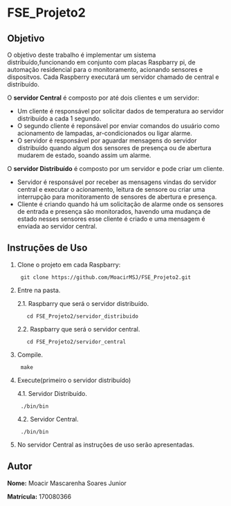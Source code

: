 # FSE_Projeto2

## Objetivo

O objetivo deste trabalho é implementar um sistema distribuído,funcionando em conjunto com placas Raspbarry pi, de automação residencial para o monitoramento, acionando sensores e dispositvos. Cada Raspberry executará um servidor chamado de central e distribuído.
  
  O **servidor Central** é composto por até dois clientes e um servidor:
   - Um cliente é responsável por solicitar dados de temperatura ao servidor distribuído a cada 1 segundo.
   - O segundo cliente é reponsável por enviar comandos do usuário como acionamento de lampadas, ar-condicionados ou ligar alarme. 
   - O servidor é responsável por aguardar mensagens do servidor distribuído quando algum dos sensores de presença ou de abertura mudarem de estado, soando assim um alarme.

  O **servidor Distribuído** é composto por um servidor e pode criar um cliente.
  - Servidor é responsável por receber as mensagens vindas do servidor central e executar o acionamento, leitura de sensore ou criar uma interrupção para monitoramento de sensores de abertura e presença.
  - Cliente é criando quando há um solicitação de alarme onde os sensores de entrada e presença são monitorados, havendo uma mudança de estado nesses sensores esse cliente é criado e uma mensagem é enviada ao servidor central.

## Instruções de Uso

1. Clone o projeto em cada Raspbarry:

        git clone https://github.com/MoacirMSJ/FSE_Projeto2.git

2. Entre na pasta.
  
      2.1. Raspbarry que será o servidor distribuído.
      
          cd FSE_Projeto2/servidor_distribuido

      2.2. Raspbarry que será o servidor central.

          cd FSE_Projeto2/servidor_central

3. Compile.

        make

4. Execute(primeiro o servidor distribuído)
    
      4.1. Servidor Distribuído.

        ./bin/bin

      4.2. Servidor Central.

        ./bin/bin

5. No servidor Central as instruções de uso serão apresentadas.

## Autor

**Nome:** Moacir Mascarenha Soares Junior

**Matrícula:** 170080366
